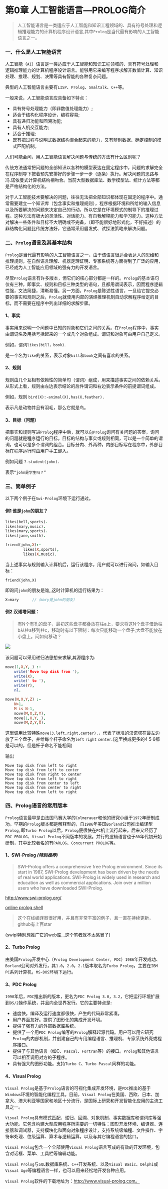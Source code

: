 # 第0章 人工智能语言—PROLOG简介
> 人工智能语言是一类适应于人工智能和知识工程领域的、具有符号处理和逻辑推理能力的计算机程序设计语言,其中`Prolog`是当代最有影响的人工智能语言之一。
### 一、什么是人工智能语言
人工智能（`AI`）语言是一类适应于人工智能和知识工程领域的、具有符号处理和逻辑推理能力的计算机程序设计语言。能够用它来编写程序求解非数值计算、知识处理、推理、规划、决策等具有智能的各种复杂问题。

典型的人工智能语言主要有`LISP`、`Prolog`、`Smaltalk`、`C++`等。

一般来说，人工智能语言应具备如下特点：
- 具有符号处理能力（即非数值处理能力）; 
- 适合于结构化程序设计，编程容易; 
- 具有递归功能和回溯功能; 
- 具有人机交互能力; 
- 适合于推理; 
- 既有把过程与说明式数据结构混合起来的能力，又有辨别数据、确定控制的模式匹配机制。 

人们可能会问，用人工智能语言解决问题与传统的方法有什么区别呢？

传统方法通常把问题的全部知识以各种的模型表达在固定程序中，问题的求解完全在程序制导下按着预先安排好的步骤一步一步（逐条）执行。解决问题的思路与冯.诺依曼式计算机结构相吻合。当前大型数据库法、数学模型法、统计方法等都是严格结构化的方法。

对于人工智能技术要解决的问题，往往无法把全部知识都体现在固定的程序中。通常需要建立一个知识库（包含事实和推理规则），程序根据环境和所给的输入信息以及所要解决的问题来决定自己的行动，所以它是在环境模式的制导下的推理过程。这种方法有极大的灵活性、对话能力、有自我解释能力和学习能力。这种方法对解决一些条件和目标不大明确或不完备，（即不能很好地形式化，不好描述）的非结构化问题比传统方法好，它通常采用启发式、试探法策略来解决问题。

### 二、`Prolog`语言及其基本结构
`Prolog`是当代最有影响的人工智能语言之一，由于该语言很适合表达人的思维和推理规则，在自然语言理解、机器定理证明、专家系统等方面得到了广泛的应用，已经成为人工智能应用领域的强有力的开发语言。

尽管`Prolog`语言有许多版本，但它们的核心部分都是一样的。`Prolog`的基本语句仅有三种，即事实、规则和目标三种类型的语句，且都用谓词表示，因而程序逻辑性强，文法简捷，清晰易懂。另一方面，`Prolog`是陈述性语言，一旦给它提交必要的事实和规则之后，`Prolog`就使用内部的演绎推理机制自动求解程序给定的目标，而不需要在程序中列出详细的求解步骤。

#### 1、事实
事实用来说明一个问题中已知的对象和它们之间的关系。在`Prolog`程序中，事实由谓词名及用括号括起来的一个或几个对象组成。谓词和对象可由用户自己定义。

例如，谓词`likes(bill，book)`.

是一个名为`like`的关系，表示对象`bill`和`book`之间有喜欢的关系。

#### 2、规则
规则由几个互相有依赖性的简单句（谓词）组成，用来描述事实之间的依赖关系。从形式上看，规则由左边表示结论的后件谓词和右边表示条件的前提谓词组成。

例如，规则 `bird(X):-animal(X),has(X,feather).`

表示凡是动物并且有羽毛，那么它就是鸟。

#### 3、目标（问题）
把事实和规则写进`Prolog`程序中后，就可以向`Prolog`询问有关问题的答案，询问的问题就是程序运行的目标。目标的结构与事实或规则相同，可以是一个简单的谓词，也可以是多个谓词的组合。目标分内、外两种，内部目标写在程序中，外部目标在程序运行时由用户手工键入。

例如问题 `?-student(john).`

表示`“john是学生吗？”`

### 三、简单例子
以下两个例子在`Swi-Prolog`环境下运行通过。

#### 例1 谁是`john`的朋友？

```prolog
likes(bell,sports).         
likes(mary,music).
likes(mary,sports).
likes(jane,smith).

friend(john,X):-            
        likes(X,sports),
        likes(X,music).
```
当上述事实与规则输入计算机后，运行该程序，用户就可以进行询问，如输入目标：

`friend(john,X) `

即询问`john`的朋友是谁,,这时计算机的运行结果为：
```js
X=mary      //（mary是john的朋友）
```

#### 例2 汉诺塔问题：

> 有N个有孔的盘子，最初这些盘子都叠放在柱a上，要求将这N个盘子借助柱b从柱a移到柱c，移动时有以下限制：每次只能移动一个盘子;大盘不能放在小盘上。问如何移动？

![](https://www.cpp.edu/~jrfisher/www/prolog_tutorial/f2_3.gif)
 

该问题可以采用递归法思想来求解,其源程序为:
```prolog
move(1,X,Y,_) :-  
    write('Move top disk from '), 
    write(X), 
    write(' to '), 
    write(Y), 
    nl. 

move(N,X,Y,Z) :- 
    N>1, 
    M is N-1, 
    move(M,X,Z,Y), 
    move(1,X,Y,_), 
    move(M,Z,Y,X).  
```

这里调用比较特殊`move(3,left,right,center).`，代表了标准的汉诺塔在最左边放了三个盘子，并给每个杆子命名为`left` `right` `center`.(这里换成更多的4 5 6都是可以的，但是杆子命名不能相同)

输出
```
Move top disk from left to right
Move top disk from left to center
Move top disk from right to center
Move top disk from left to right
Move top disk from center to left
Move top disk from center to right
Move top disk from left to right
```

### 四、Prolog语言的常用版本

`Prolog`语言最早是由法国马赛大学的`Colmerauer`和他的研究小组于`1972`年研制成功。早期的`Prolog`版本都是解释型的，自`1986`年美国`Borland`公司推出编译型`Prolog,`即`Turbo Prolog`以后，`Prolog`便很快在`PC`机上流行起来。后来又经历了`PDC PROLOG`、`Visual Prolog`不同版本的发展。并行的逻辑语言也于`80`年代初开始研制，其中比较著名的有`PARLOG`、`Concurrent PROLOG`等。

#### 1、SWI-Prolog ***(特别推荐)***
> SWI-Prolog offers a comprehensive free Prolog environment. Since its start in 1987, SWI-Prolog development has been driven by the needs of real world applications. SWI-Prolog is widely used in research and education as well as commercial applications. Join over a million users who have downloaded SWI-Prolog. 

http://www.swi-prolog.org/

[online prolog shell](http://swish.swi-prolog.org/)

> 这个在线编译器很好用，并且有非常丰富的例子，且一直在持续更新，github有上百star

(swipl特别想推广它的web库...这个笔者就不太感冒了)

#### 2、Turbo Prolog
由美国`Prolog`开发中心（`Prolog Development Center, PDC`）`1986`年开发成功、`Borland`公司对外发行，其`1.0`，`2.0`，`2.1`版本取名为`Turbo Prolog`，主要在`IBM PC`系列计算机，`MS-DOS`环境下运行。

#### 3、PDC Prolog
`1990`年后，`PDC`推出新的版本，更名为`PDC Prolog 3.0`，`3.2`，它把运行环境扩展到`OS/2`操作系统，并且向全世界发行。它的主要特点是:

- 速度快。编译及运行速度都很快，产生的代码非常紧凑。 
- 用户界面友好。提供了图形化的集成开发环境。 
- 提供了强有力的外部数据库系统。 
- 提供了一个用`PDC Prolog`编写的`Prolog`解释起源代码。用户可以用它研究`Prolog`的内部机制，并创建自己的专用编程语言、推理机、专家系统外壳或程序接口。 
- 提供了与其他语言（如C、`Pascal`、`Fortran`等）的接口。`Prolog`和其他语言可以相互调用对方的子程序。 
- 具有强大的图形功能。支持`Turbo C`、`Turbo Pascal`同样的功能。 

#### 4、Visual Prolog
`Visual Prolog`是基于`Prolog`语言的可视化集成开发环境，是`PDC`推出的基于`Windows`环境的智能化编程工具。目前，`Visual Prolog`在美国、西欧、日本、加拿大、澳大利亚等国家和地区十分流行，是国际上研究和开发智能化应用的主流工具之一。

`Visual Prolog`具有模式匹配、递归、回溯、对象机制、事实数据库和谓词库等强大功能。它包含构建大型应用程序所需要的一切特性：图形开发环境、编译器、连接器和调试器，支持模块化和面向对象程序设计，支持系统级编程、文件操作、字符串处理、位级运算、算术与逻辑运算，以及与其它编程语言的接口。

`Visual Prolog`包含一个全部使用`Visual Prolog`语言写成的有效的开发环境，包含对话框、菜单、工具栏等编辑功能。

`Visual Prolog`与`SQL`数据库系统、`C++`开发系统、以及`Visual Basic`、`Delphi`或`Visual Age`等编程语言一样，也可以用来轻松地开发各种应用。

`Visual Prolog`软件的下载地址为：http://www.visual-prolog.com。

